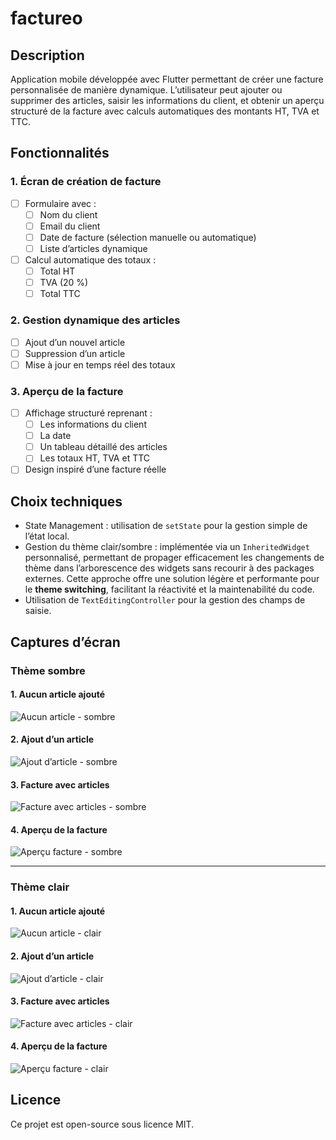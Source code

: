 # factureo
## Description

Application mobile développée avec Flutter permettant de créer une facture personnalisée de manière dynamique. L’utilisateur peut ajouter ou supprimer des articles, saisir les informations du client, et obtenir un aperçu structuré de la facture avec calculs automatiques des montants HT, TVA et TTC.

## Fonctionnalités
### 1. Écran de création de facture

- [ ] Formulaire avec :
    - [ ] Nom du client
    - [ ] Email du client
    - [ ] Date de facture (sélection manuelle ou automatique)
    - [ ] Liste d’articles dynamique
- [ ] Calcul automatique des totaux :
    - [ ] Total HT
    - [ ] TVA (20 %)
    - [ ] Total TTC

### 2. Gestion dynamique des articles

- [ ] Ajout d’un nouvel article
- [ ] Suppression d’un article
- [ ] Mise à jour en temps réel des totaux

### 3. Aperçu de la facture

- [ ] Affichage structuré reprenant :
    - [ ] Les informations du client
    - [ ] La date
    - [ ] Un tableau détaillé des articles
    - [ ] Les totaux HT, TVA et TTC
- [ ] Design inspiré d’une facture réelle

## Choix techniques
- State Management : utilisation de `setState` pour la gestion simple de l’état local.
- Gestion du thème clair/sombre : implémentée via un `InheritedWidget` personnalisé, permettant de propager efficacement les changements de thème dans l’arborescence des widgets sans recourir à des packages externes. Cette approche offre une solution légère et performante pour le **theme switching**, facilitant la réactivité et la maintenabilité du code.
- Utilisation de `TextEditingController` pour la gestion des champs de saisie.

## Captures d’écran

### Thème sombre

#### 1. Aucun article ajouté
![Aucun article - sombre](assets/images/empty_article.jpg)

#### 2. Ajout d’un article
![Ajout d’article - sombre](assets/images/add_article.jpg)

#### 3. Facture avec articles
![Facture avec articles - sombre](assets/images/invoice.jpg)

#### 4. Aperçu de la facture
![Aperçu facture - sombre](assets/images/preview_dark.jpg)

---

### Thème clair

#### 1. Aucun article ajouté
![Aucun article - clair](assets/images/empty_article_light.jpg)

#### 2. Ajout d’un article
![Ajout d’article - clair](assets/images/add_article_light.jpg)

#### 3. Facture avec articles
![Facture avec articles - clair](assets/images/invoice_with_articles.jpg)

#### 4. Aperçu de la facture
![Aperçu facture - clair](assets/images/preview_light.jpg)

## Licence

Ce projet est open-source sous licence MIT.



